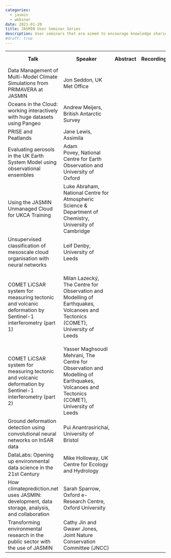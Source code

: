 ```yaml
---
categories:
  - jasmin
  - webinar
date: 2021-01-20
title: JASMIN User Seminar Series
description: User seminars that are aimed to encourage knowledge sharing and best practice between JASMIN users - whilst showcasing the types of science enabled by JASMIN. 
#draft: true
---
```

<table class="table table-responsive table-striped">
<tbody>
<tr>
<th>Talk</th>
<th>Speaker</th>
<th>Abstract</th>
<th>Recording</th>
<th>Slides</th>
<th>Date of talk</th>
</tr>
<tr>
<td>Data Management of Multi-Model Climate Simulations from PRIMAVERA at JASMIN</td>
<td>Jon Seddon, UK Met Office</td>
<td><a class="btn btn-primary" href="https://docs.google.com/document/d/e/2PACX-1vRDvhh-iidAwCpAqGkOuoVrPjfGv9I_5PuZP4eWYBEWs2YLVZ3CHKvgOcuBROG5LyEGmAWZO5hJDucE/pub" title="abstract"><span class="far fa-file-alt"></span></a></td>
<td><a class="btn btn-primary" href="https://youtu.be/oiHaipnuuVk" title="video"><span class="fab fa-youtube"></span></a></td>
<td><a class="btn btn-primary" href="https://drive.google.com/file/d/1s1jFhgbDIfSJ2CIn-lhgAor9Ygt3XKqN/view?usp=sharing" title="slides"><span class="fas fa-file-alt"></span></a></td>
<td>January 2021</td>
</tr>
<tr>
<td>Oceans in the Cloud: working interactively with huge datasets using Pangeo</td>
<td>Andrew Meijers, British Antarctic Survey</td>
<td><a class="btn btn-primary" href="https://docs.google.com/document/d/e/2PACX-1vTsaQl8xiUWeP53s1qseNP3EjOFzE8d38XWinmIi7uVI8jTtfTaJneAc2Z8vcqwwyqkQ0Fm5MqZsrPt/pub" title="abstract"><span class="far fa-file-alt"></span></a></td>
<td><a class="btn btn-primary" href="https://youtu.be/e0qVBwlR2zc" title="video"><span class="fab fa-youtube"></span></a></td>
<td><a class="btn btn-primary" href="https://drive.google.com/file/d/1MzGzOZ6a5KBGypfKGf5CZQ-kofcV6RoO/view?usp=sharing" title="slides"><span class="fas fa-file-alt"></span></a></td>
<td>January 2021</td>
</tr>
<tr>
<td>PRISE and Peatlands&nbsp;</td>
<td>Jane Lewis, Assimila</td>
<td><a class="btn btn-primary" href="https://docs.google.com/document/d/e/2PACX-1vR2nYugoa_9W8XQtqRrugMcd-O9oLoqTUFWvHhnjQlX7JwwpgwuekOqEUsYwEK7Y4uiLQgZpIKTOYYB/pub" title="abstract"><span class="far fa-file-alt"></span></a></td>
<td><a class="btn btn-primary" href="https://youtu.be/Lc1TNWmenuc" title="video"><span class="fab fa-youtube"></span></a></td>
<td><a class="btn btn-primary" href="https://drive.google.com/file/d/1p-O6AoclA14PzU8JewHw03DpBlhVX_Tg/view?usp=sharing" title="slides"><span class="fas fa-file-alt"></span></a></td>
<td>February 2021</td>
</tr>
<tr>
<td>Evaluating aerosols in the UK Earth System Model using observational ensembles</td>
<td>Adam Povey,&nbsp;National Centre for Earth Observation&nbsp;and University of Oxford</td>
<td><a class="btn btn-primary" href="https://docs.google.com/document/d/e/2PACX-1vROGYWauu22Bzm4i3cykneU9c697nr35h1v6lqJ0U3kHlDxf79pPW_MmAO0p5hzVyLwjbHQe5BLvEZj/pub" title="abstract"><span class="far fa-file-alt"></span></a></td>
<td><a class="btn btn-primary" href="https://youtu.be/Evx2NU3pFjc" title="video"><span class="fab fa-youtube"></span></a></td>
<td><a class="btn btn-primary" href="https://drive.google.com/file/d/1S93isbAIH_NnpLHVtMbtqtWBm3vMGdaS/view?usp=sharing" title="slides"><span class="fas fa-file-alt"></span></a></td>
<td>February 2021</td>
</tr>
<tr>
<td>Using the JASMIN Unmanaged Cloud for UKCA Training</td>
<td>Luke Abraham, National Centre for Atmospheric Science &amp; Department of Chemistry, University of Cambridge</td>
<td><a class="btn btn-primary" href="https://docs.google.com/document/d/e/2PACX-1vRuSqbv4dFj1OgjEDkPpFjcA4H9ZqN6NuVW3LtVOXs_vv25-Y0mU31LGZUF_YVFXZhZ4i4fv010amuP/pub" title="abstract"><span class="far fa-file-alt"></span></a></td>
<td><a class="btn btn-primary" href="https://youtu.be/gAT9HIUJ1U0" title="video"><span class="fab fa-youtube"></span></a></td>
<td><a class="btn btn-primary" href="https://drive.google.com/file/d/1OeHfPBHRcK31lyWTWRO4JdNHXlggNYT7/view?usp=sharing" title="slides"><span class="fas fa-file-alt"></span></a></td>
<td>March 2021</td>
</tr>
<tr>
<td>Unsupervised classification of mesoscale cloud organisation with neural networks</td>
<td>Leif Denby, University of Leeds</td>
<td><a class="btn btn-primary" href="https://docs.google.com/document/d/e/2PACX-1vTdDhRdcdq5qfPWJOjAEA6LBoB8T7_TU0DxRcY7M_MOar8ivhWvgxwYNQV1MmVVZ0op_YjB4fSRdxjf/pub" title="abstract"><span class="far fa-file-alt"></span></a></td>
<td><a class="btn btn-primary" href="https://youtu.be/0qH9O57epso" title="video"><span class="fab fa-youtube"></span></a></td>
<td><a class="btn btn-primary" href="https://drive.google.com/file/d/1Ae2JlmywpWAB_nUBB7spuDk3Nn3FZylm/view?usp=sharing" title="slides"><span class="fas fa-file-alt"></span></a></td>
<td>March 2021</td>
</tr>
<tr>
<td>
<p><span>COMET LiCSAR system for measuring tectonic and volcanic deformation by Sentinel-1 interferometry (part 1) </span></p>
</td>
<td>
<p>Milan&nbsp;Lazecký, The Centre for Observation and Modelling of Earthquakes, Volcanoes and Tectonics (COMET), University of Leeds<span>&nbsp;</span></p>
</td>
<td><a class="btn btn-primary" href="https://docs.google.com/document/d/e/2PACX-1vShj970bN2JzskZFnKq-KyTK257WbVdngnXCtZg0a5yWyUkZeu-13IaB87fCcZETJ6gWf-O7xkh6Zh8/pub" title="abstract"><span class="far fa-file-alt"></span></a></td>
<td><a class="btn btn-primary" href="https://youtu.be/CwPFttRujuo" title="video"><span class="fab fa-youtube"></span></a></td>
<td><a class="btn btn-primary" href="https://drive.google.com/file/d/17ssk5HP6LOWb0Vg4q24SdptomqY8QhRm/view?usp=sharing" title="slides"><span class="fas fa-file-alt"></span></a></td>
<td>May 2021</td>
</tr>
<tr>
<td>COMET LiCSAR system for measuring tectonic and volcanic deformation by Sentinel-1 interferometry (part 2)<span></span></td>
<td>Yasser Maghsoudi Mehrani, The Centre for Observation and Modelling of Earthquakes, Volcanoes and Tectonics (COMET), University of Leeds<span>&nbsp;</span></td>
<td><a class="btn btn-primary" href="https://docs.google.com/document/d/e/2PACX-1vShj970bN2JzskZFnKq-KyTK257WbVdngnXCtZg0a5yWyUkZeu-13IaB87fCcZETJ6gWf-O7xkh6Zh8/pub" title="abstract"><span class="far fa-file-alt"></span></a></td>
<td><a class="btn btn-primary" href="https://youtu.be/NENO5YVUkTQ" title="video"><span class="fab fa-youtube"></span></a></td>
<td><a class="btn btn-primary" href="https://drive.google.com/file/d/1swXbaBtqHDchhRxXmgER-VyLjuE6B585/view?usp=sharing" title="slides"><span class="fas fa-file-alt"></span></a></td>
<td>
<p>May 2021</p>
</td>
</tr>
<tr>
<td><span id="docs-internal-guid-5718ef9d-7fff-9155-f24a-a19902ea17db">Ground deformation detection using convolutional neural networks on InSAR data</span></td>
<td><span style="vertical-align: baseline;">Pui&nbsp;</span>Anantrasirichai, University of Bristol</td>
<td><a class="btn btn-primary" href="https://docs.google.com/document/d/e/2PACX-1vRXSFk-tklQYNJmBDOKn2XhcjpNW4N3WTTm0xaRKBBGuCt2wWzCpHinjb-Ay2_n8mzurbqTKv-yS4OP/pub" title="abstract"><span class="far fa-file-alt"></span></a></td>
<td><a class="btn btn-primary" href="https://youtu.be/xTHZkGJWAls" title="video"><span class="fab fa-youtube"></span></a></td>
<td><a class="btn btn-primary" href="https://drive.google.com/file/d/1pwdH2of7r14ytCSA1RI4SF9B7helZPqI/view?usp=sharing" title="slides"><span class="fas fa-file-alt"></span></a></td>
<td>June 2021</td>
</tr>
<tr>
<td><span style="vertical-align: baseline;">DataLabs: Opening up environmental data science in the 21st Century</span></td>
<td><span>Mike Holloway, UK Centre for Ecology and Hydrology</span></td>
<td><a class="btn btn-primary" href="https://docs.google.com/document/d/e/2PACX-1vSLpaAC3mL3FKVa6F4gx6Yl5NBU4WGiPn5EQuu6oF5pifw7Ny0XUmaYoyra3ZE5SmffFBI8HYbo0OoT/pub" title="abstract"><span class="far fa-file-alt"></span></a></td>
<td><a class="btn btn-primary" href="https://youtu.be/inPT-n7jhhc" title="video"><span class="fab fa-youtube"></span></a></td>
<td><a class="btn btn-primary" href="https://drive.google.com/file/d/1IzcSpRcErUczEXdRGJM6T5VIqjpzgPk5/view?usp=sharing" title="slides"><span class="fas fa-file-alt"></span></a></td>
<td>
<p>June 2021</p>
</td>
</tr>
<tr>
<td><span style="vertical-align: baseline;">How climateprediction.net uses JASMIN: development, data storage, analysis, and collaboration</span></td>
<td>Sarah Sparrow, Oxford e-Research Centre, Oxford University<span></span></td>
<td><a class="btn btn-primary" href="https://docs.google.com/document/d/e/2PACX-1vSEhMybw1ks8LQAc7SMy0HRGCGrG982RRqDidrg4raDAcUmo1v6DJtOFpR38AheLBlCIMpVZ_UpiphO/pub" title="abstract"><span class="far fa-file-alt"></span></a></td>
<td><a class="btn btn-primary" href="https://youtu.be/Rzx0UMDpx1M" title="video"><span class="fab fa-youtube"></span></a></td>
<td><a class="btn btn-primary" href="https://drive.google.com/file/d/1rlVjYbX90BkVvRUPyepAE5GTArnbtTpx/view?usp=sharing" title="slides"><span class="fas fa-file-alt"></span></a></td>
<td>
<p>July 2021</p>
</td>
</tr>
<tr>
<td><span>Transforming environmental research in the public sector with the use of JASMIN</span></td>
<td><span>Cathy Jin and Gwawr Jones, Joint Nature Conservation Committee (JNCC)</span></td>
<td><a class="btn btn-primary" href="https://docs.google.com/document/d/e/2PACX-1vRJV6C2vC-u7SuHfH1E2BSFyGMTPpbC2FvGLN6hrunMQy8pU01EN6syc2JpNvd3xFTaHuZXJf6uWcNT/pub" title="abstract"><span class="far fa-file-alt"></span></a></td>
<td><a class="btn btn-primary" href="https://youtu.be/QzkRxmAv3W8" title="video"><span class="fab fa-youtube"></span></a></td>
<td><a class="btn btn-primary" href="https://drive.google.com/file/d/1q5nf4Lr0aQsDXNMfFJGrQnKhyogOYImV/view?usp=sharing" title="slides"><span class="fas fa-file-alt"></span></a></td>
<td>July 2021</td>
</tr>
</tbody>
</table>